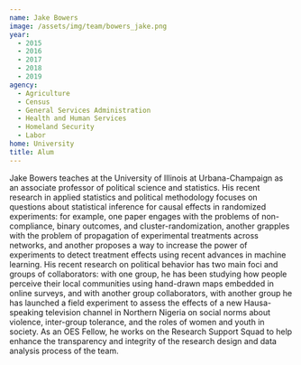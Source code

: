 ```yaml
---
name: Jake Bowers
image: /assets/img/team/bowers_jake.png
year: 
  - 2015
  - 2016
  - 2017
  - 2018
  - 2019
agency:
  - Agriculture
  - Census
  - General Services Administration
  - Health and Human Services
  - Homeland Security
  - Labor
home: University
title: Alum
---
```


Jake Bowers  teaches at the University of Illinois at Urbana-Champaign as an associate professor of political science and statistics. His recent research in applied statistics and political methodology focuses on questions about statistical inference for causal effects in randomized experiments: for example, one paper engages with the problems of non-compliance, binary outcomes, and cluster-randomization, another grapples with the problem of propagation of experimental treatments across networks, and another proposes a way to increase the power of experiments to detect treatment effects using recent advances in machine learning. His recent research on political behavior has two main foci and groups of collaborators: with one group, he has been studying how people perceive their local communities using hand-drawn maps embedded in online surveys, and with another group collaborators, with another group he has launched a field experiment to assess the effects of a new Hausa-speaking television channel in Northern Nigeria on social norms about violence, inter-group tolerance, and the roles of women and youth in society. As an OES Fellow, he works on the Research Support Squad to help enhance the transparency and integrity of the research design and data analysis process of the team.

